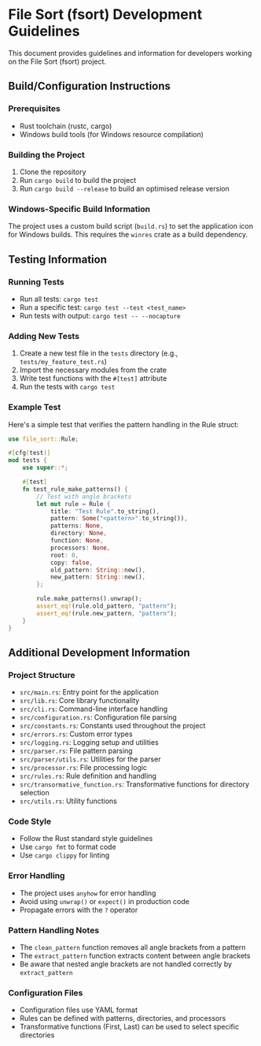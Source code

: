 # File Sort (fsort) Development Guidelines

This document provides guidelines and information for developers working on the File Sort (fsort) project.

## Build/Configuration Instructions

### Prerequisites

- Rust toolchain (rustc, cargo)
- Windows build tools (for Windows resource compilation)

### Building the Project

1. Clone the repository
2. Run `cargo build` to build the project
3. Run `cargo build --release` to build an optimised release version

### Windows-Specific Build Information

The project uses a custom build script (`build.rs`) to set the application icon for Windows builds. This requires the
`winres` crate as a build dependency.

## Testing Information

### Running Tests

- Run all tests: `cargo test`
- Run a specific test: `cargo test --test <test_name>`
- Run tests with output: `cargo test -- --nocapture`

### Adding New Tests

1. Create a new test file in the `tests` directory (e.g., `tests/my_feature_test.rs`)
2. Import the necessary modules from the crate
3. Write test functions with the `#[test]` attribute
4. Run the tests with `cargo test`

### Example Test

Here's a simple test that verifies the pattern handling in the Rule struct:

```rust
use file_sort::Rule;

#[cfg(test)]
mod tests {
    use super::*;

    #[test]
    fn test_rule_make_patterns() {
        // Test with angle brackets
        let mut rule = Rule {
            title: "Test Rule".to_string(),
            pattern: Some("<pattern>".to_string()),
            patterns: None,
            directory: None,
            function: None,
            processors: None,
            root: 0,
            copy: false,
            old_pattern: String::new(),
            new_pattern: String::new(),
        };

        rule.make_patterns().unwrap();
        assert_eq!(rule.old_pattern, "pattern");
        assert_eq!(rule.new_pattern, "pattern");
    }
}
```

## Additional Development Information

### Project Structure

- `src/main.rs`: Entry point for the application
- `src/lib.rs`: Core library functionality
- `src/cli.rs`: Command-line interface handling
- `src/configuration.rs`: Configuration file parsing
- `src/constants.rs`: Constants used throughout the project
- `src/errors.rs`: Custom error types
- `src/logging.rs`: Logging setup and utilities
- `src/parser.rs`: File pattern parsing
- `src/parser/utils.rs`: Utilities for the parser
- `src/processor.rs`: File processing logic
- `src/rules.rs`: Rule definition and handling
- `src/transormative_function.rs`: Transformative functions for directory selection
- `src/utils.rs`: Utility functions

### Code Style

- Follow the Rust standard style guidelines
- Use `cargo fmt` to format code
- Use `cargo clippy` for linting

### Error Handling

- The project uses `anyhow` for error handling
- Avoid using `unwrap()` or `expect()` in production code
- Propagate errors with the `?` operator

### Pattern Handling Notes

- The `clean_pattern` function removes all angle brackets from a pattern
- The `extract_pattern` function extracts content between angle brackets
- Be aware that nested angle brackets are not handled correctly by `extract_pattern`

### Configuration Files

- Configuration files use YAML format
- Rules can be defined with patterns, directories, and processors
- Transformative functions (First, Last) can be used to select specific directories